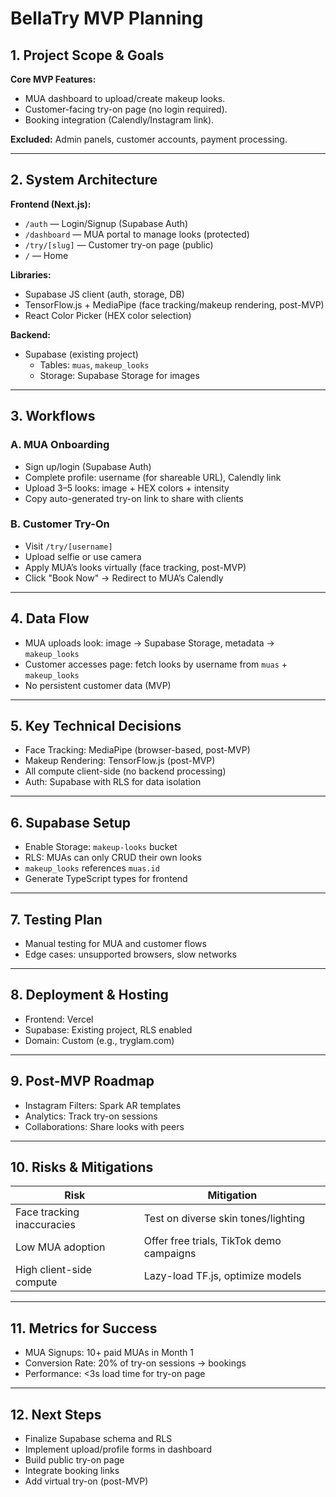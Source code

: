 # BellaTry MVP Planning

## 1. Project Scope & Goals

**Core MVP Features:**
- MUA dashboard to upload/create makeup looks.
- Customer-facing try-on page (no login required).
- Booking integration (Calendly/Instagram link).

**Excluded:** Admin panels, customer accounts, payment processing.

---

## 2. System Architecture

**Frontend (Next.js):**
- `/auth` — Login/Signup (Supabase Auth)
- `/dashboard` — MUA portal to manage looks (protected)
- `/try/[slug]` — Customer try-on page (public)
- `/` — Home

**Libraries:**
- Supabase JS client (auth, storage, DB)
- TensorFlow.js + MediaPipe (face tracking/makeup rendering, post-MVP)
- React Color Picker (HEX color selection)

**Backend:**
- Supabase (existing project)
  - Tables: `muas`, `makeup_looks`
  - Storage: Supabase Storage for images

---

## 3. Workflows

### A. MUA Onboarding
- Sign up/login (Supabase Auth)
- Complete profile: username (for shareable URL), Calendly link
- Upload 3–5 looks: image + HEX colors + intensity
- Copy auto-generated try-on link to share with clients

### B. Customer Try-On
- Visit `/try/[username]`
- Upload selfie or use camera
- Apply MUA’s looks virtually (face tracking, post-MVP)
- Click "Book Now" → Redirect to MUA’s Calendly

---

## 4. Data Flow
- MUA uploads look: image → Supabase Storage, metadata → `makeup_looks`
- Customer accesses page: fetch looks by username from `muas` + `makeup_looks`
- No persistent customer data (MVP)

---

## 5. Key Technical Decisions
- Face Tracking: MediaPipe (browser-based, post-MVP)
- Makeup Rendering: TensorFlow.js (post-MVP)
- All compute client-side (no backend processing)
- Auth: Supabase with RLS for data isolation

---

## 6. Supabase Setup
- Enable Storage: `makeup-looks` bucket
- RLS: MUAs can only CRUD their own looks
- `makeup_looks` references `muas.id`
- Generate TypeScript types for frontend

---

## 7. Testing Plan
- Manual testing for MUA and customer flows
- Edge cases: unsupported browsers, slow networks

---

## 8. Deployment & Hosting
- Frontend: Vercel
- Supabase: Existing project, RLS enabled
- Domain: Custom (e.g., tryglam.com)

---

## 9. Post-MVP Roadmap
- Instagram Filters: Spark AR templates
- Analytics: Track try-on sessions
- Collaborations: Share looks with peers

---

## 10. Risks & Mitigations
| Risk | Mitigation |
|------|------------|
| Face tracking inaccuracies | Test on diverse skin tones/lighting |
| Low MUA adoption | Offer free trials, TikTok demo campaigns |
| High client-side compute | Lazy-load TF.js, optimize models |

---

## 11. Metrics for Success
- MUA Signups: 10+ paid MUAs in Month 1
- Conversion Rate: 20% of try-on sessions → bookings
- Performance: <3s load time for try-on page

---

## 12. Next Steps
- Finalize Supabase schema and RLS
- Implement upload/profile forms in dashboard
- Build public try-on page
- Integrate booking links
- Add virtual try-on (post-MVP) 